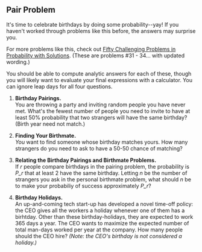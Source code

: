 ## Pair Problem

It's time to celebrate birthdays by doing some probability--yay!  If you haven't worked through problems like this before, the answers may surprise you. 

For more problems like this, check out [Fifty Challenging Problems in Probability with Solutions](https://www.amazon.com/Challenging-Problems-Probability-Solutions-Mathematics/dp/0486653552/). (These are problems #31 - 34... with updated wording.)

You should be able to compute analytic answers for each of these, though you will likely want to evaluate your final expressions with a calculator.  You can ignore leap days for all four questions.

1.  **Birthday Pairings.**  
You are throwing a party and inviting random people you have never met.  What's the fewest number of people you need to invite to have at least 50% probability that two strangers will have the same birthday?  (Birth year need not match.)

1.  **Finding Your Birthmate.**  
*You* want to find someone whose birthday matches yours.  How many strangers do you need to ask to have a 50-50 chance of matching?

1. **Relating the Birthday Pairings and Birthmate Problems.**  
If *r* people compare birthdays in the pairing problem, the probability is *P_r* that at least 2 have the same birthday.  Letting *n* be the number of strangers you ask in the personal birthmate problem, what should *n* be to make your probabiliy of success approximately *P_r*?

1. **Birthday Holidays.**  
An up-and-coming tech start-up has developed a novel time-off policy:  the CEO gives all the workers a holiday whenever one of them has a birhtday.  Other than these birthday-holidays, they are expected to work 365 days a year.  The CEO wants to maximize the expected number of total man-days worked per year at the company.  How many people should the CEO hire? _(Note: the CEO's birthday is not considered a holiday.)_
